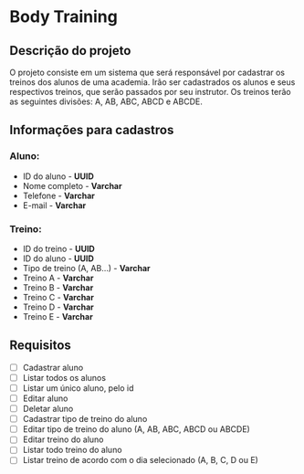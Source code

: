 # Body Training

## Descrição do projeto

O projeto consiste em um sistema que será responsável por cadastrar os treinos dos alunos de uma academia. Irão ser cadastrados os alunos e seus respectivos treinos, que serão passados por seu instrutor. Os treinos terão as seguintes divisões: A, AB, ABC, ABCD e ABCDE.

## Informações para cadastros

### Aluno:

- ID do aluno - **UUID**
- Nome completo - **Varchar**
- Telefone - **Varchar**
- E-mail - **Varchar**

### Treino:

- ID do treino - **UUID**
- ID do aluno - **UUID**
- Tipo de treino (A, AB…) - **Varchar**
- Treino A - **Varchar**
- Treino B - **Varchar**
- Treino C - **Varchar**
- Treino D - **Varchar**
- Treino E - **Varchar**

## Requisitos

- [ ]  Cadastrar aluno
- [ ]  Listar todos os alunos
- [ ]  Listar um único aluno, pelo id
- [ ]  Editar aluno
- [ ]  Deletar aluno
- [ ]  Cadastrar tipo de treino do aluno
- [ ]  Editar tipo de treino do aluno (A, AB, ABC, ABCD ou ABCDE)
- [ ]  Editar treino do aluno
- [ ]  Listar todo treino do aluno
- [ ]  Listar treino de acordo com o dia selecionado (A, B, C, D ou E)

